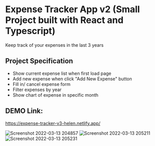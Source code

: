 # Expense Tracker App v2 (Small Project built with React and Typescript)

Keep track of your expenses in the last 3 years

## Project Specification

- Show current expense list when first load page
- Add new expense when click "Add New Expense" button
- Fill in/ cancel expense form
- Filter expenses by year
- Show chart of expense in specific month

## DEMO Link:

https://expense-tracker-v3-helen.netlify.app/

![Screenshot 2022-03-13 204857](https://user-images.githubusercontent.com/94285120/158074700-b9eb3189-cabc-47f9-8791-a3d2bab60882.png)
![Screenshot 2022-03-13 205211](https://user-images.githubusercontent.com/94285120/158074703-a2b536c2-9f6b-4a01-92f4-afe4c51ab91f.png)
![Screenshot 2022-03-13 205231](https://user-images.githubusercontent.com/94285120/158074708-d7438b52-ccbc-4069-b3f2-d7aee9a93b1e.png)
